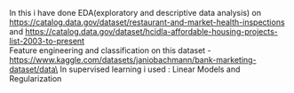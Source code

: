 In this i have done  EDA(exploratory and descriptive data analysis) on https://catalog.data.gov/dataset/restaurant-and-market-health-inspections and https://catalog.data.gov/dataset/hcidla-affordable-housing-projects-list-2003-to-present \
Feature engineering and classification on this dataset -https://www.kaggle.com/datasets/janiobachmann/bank-marketing-dataset/data\
In supervised learning i used : Linear Models and Regularization
